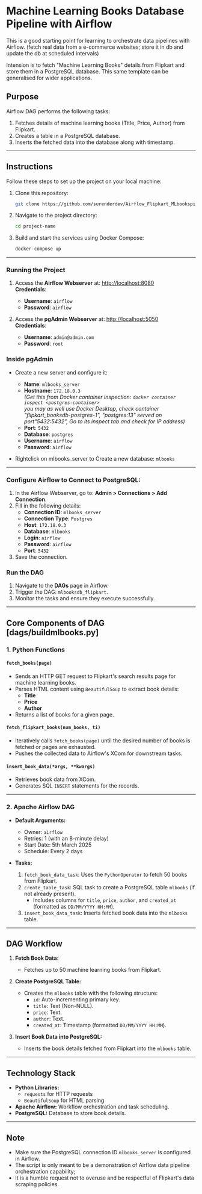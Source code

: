 # Machine Learning Books Database Pipeline with Airflow

This is a good starting point for learning to orchestrate data pipelines with Airflow. 
(fetch real data from a e-commerce websites; store it in db and update the db at scheduled intervals)

Intension is to fetch "Machine Learning Books" details from Flipkart and store them in a PostgreSQL database. 
This same template can be generalised for wider applications.

## Purpose
Airflow DAG performs the following tasks:
1. Fetches details of machine learning books (Title, Price, Author) from Flipkart.
2. Creates a table in a PostgreSQL database.
3. Inserts the fetched data into the database along with timestamp.

---

## Instructions

Follow these steps to set up the project on your local machine:

1. Clone this repository:
    ```bash
    git clone https://github.com/surenderdev/Airflow_Flipkart_MLbookspipeline.git
    ```
2. Navigate to the project directory:
    ```bash
    cd project-name
    ```
3. Build and start the services using Docker Compose:
    ```bash
    docker-compose up
    ```

---

### Running the Project
1. Access the **Airflow Webserver** at: [http://localhost:8080](http://localhost:8080)  
   **Credentials**:
   - **Username**: `airflow`
   - **Password**: `airflow`

2. Access the **pgAdmin Webserver** at: [http://localhost:5050](http://localhost:5050)  
   **Credentials**:
   - **Username**: `admin@admin.com`
   - **Password**: `root`

### Inside pgAdmin
- Create a new server and configure it:
  - **Name**: `mlbooks_server`
  - **Hostname**: `172.18.0.3`  
    *(Get this from Docker container inspection: `docker container inspect <postgres-container>` \
      you may as well use Docker Desktop, check container "flipkart_booksdb-postgres-1", 
      "postgres:13" served on port"5432:5432", Go to its inspect tab and check for IP address)*
  - **Port**: `5432`
  - **Database**: `postgres`
  - **Username**: `airflow`
  - **Password**: `airflow`

- Rightclick on mlbooks_server to Create a new database: `mlbooks`

---


### Configure Airflow to Connect to PostgreSQL:
1. In the Airflow Webserver, go to:
   **Admin > Connections > Add Connection**.
2. Fill in the following details:
   - **Connection ID**: `mlbooks_server`
   - **Connection Type**: `Postgres`
   - **Host**: `172.18.0.3`
   - **Database**: `mlbooks`
   - **Login**: `airflow`
   - **Password**: `airflow`
   - **Port**: `5432`
3. Save the connection.

### Run the DAG
1. Navigate to the **DAGs** page in Airflow.
2. Trigger the DAG: `mlbooksdb_flipkart`.
3. Monitor the tasks and ensure they execute successfully.

---

## Core Components of DAG [dags/buildmlbooks.py]

### **1. Python Functions**

#### `fetch_books(page)`
- Sends an HTTP GET request to Flipkart's search results page for machine learning books.
- Parses HTML content using `BeautifulSoup` to extract book details:
  - **Title**
  - **Price**
  - **Author**
- Returns a list of books for a given page.

#### `fetch_flipkart_books(num_books, ti)`
- Iteratively calls `fetch_books(page)` until the desired number of books is fetched or pages are exhausted.
- Pushes the collected data to Airflow's XCom for downstream tasks.

#### `insert_book_data(*args, **kwargs)`
- Retrieves book data from XCom.
- Generates SQL `INSERT` statements for the records.

---

### **2. Apache Airflow DAG**

- **Default Arguments:**
  - Owner: `airflow`
  - Retries: 1 (with an 8-minute delay)
  - Start Date: 5th March 2025
  - Schedule: Every 2 days

- **Tasks:**
  1. `fetch_book_data_task`: Uses the `PythonOperator` to fetch 50 books from Flipkart.
  2. `create_table_task`: SQL task to create a PostgreSQL table `mlbooks` (if not already present).
     - Includes columns for `title`, `price`, `author`, and `created_at` (formatted as `DD/MM/YYYY HH:MM`).
  3. `insert_book_data_task`: Inserts fetched book data into the `mlbooks` table.

---

## DAG Workflow

1. **Fetch Book Data:**
   - Fetches up to 50 machine learning books from Flipkart.

2. **Create PostgreSQL Table:**
   - Creates the `mlbooks` table with the following structure:
     - `id`: Auto-incrementing primary key.
     - `title`: Text (Non-NULL).
     - `price`: Text.
     - `author`: Text.
     - `created_at`: Timestamp (formatted `DD/MM/YYYY HH:MM`).

3. **Insert Book Data into PostgreSQL:**
   - Inserts the book details fetched from Flipkart into the `mlbooks` table.

---

## Technology Stack

- **Python Libraries:**
  - `requests` for HTTP requests
  - `BeautifulSoup` for HTML parsing
- **Apache Airflow:** Workflow orchestration and task scheduling.
- **PostgreSQL:** Database to store book details.

---

## Note

- Make sure the PostgreSQL connection ID `mlbooks_server` is configured in Airflow.
- The script is only meant to be a demonstration of Airflow data pipeline orchestration capability; 
- It is a humble request not to overuse and be respectful of Flipkart's data scraping policies.

